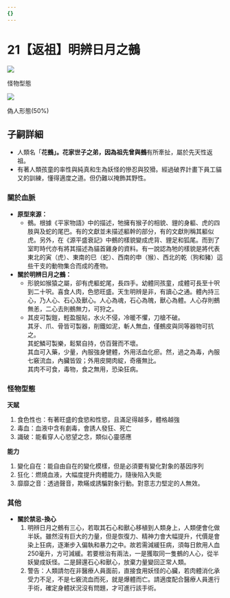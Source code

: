 ```yaml
---
{}
---
```

# 21【返祖】**明辨日月之鵺**

[![](https://i.pinimg.com/564x/96/0a/45/960a45096930705e7851b3217e75e60d.jpg)](https://i.pinimg.com/564x/96/0a/45/960a45096930705e7851b3217e75e60d.jpg)

怪物型態

[![](https://i.pinimg.com/564x/32/03/3d/32033df1f8a9c66c3debb55f89aa39fa.jpg)](https://i.pinimg.com/564x/32/03/3d/32033df1f8a9c66c3debb55f89aa39fa.jpg)

偽人形態(50%)

## 子嗣詳細

- 人類名「**花鵺」。**花家世子之弟，因為祖先曾與**鵺**有所牽扯，屬於先天性返祖。
- 有著人類孩童的率性與純真和生為妖怪的慘忍與狡猾。經過破界計畫下員工貓又的訓練，懂得適度之道。但仍難以掩飾其野性。

### 關於血脈

- **原型來源：**
    - 鵺。根據《平家物語》中的描述，牠擁有猴子的相貌、貍的身軀、虎的四肢與及蛇的尾巴。有的文獻並未描述軀幹的部分，有的文獻則稱其軀似虎。另外，在《源平盛衰記》中鵺的樣貌變成虎背、貍足和狐尾。而到了室町時代亦有將其描述為貓首雞身的資料。有一說認為牠的樣貌是將代表東北的寅（虎）、東南的巳（蛇）、西南的申（猴）、西北的乾（狗和豬）這些干支的動物集合而成的產物。
- **關於明辨日月之鵺：**
    - 形貌如猴猿之屬，卻有虎軀蛇尾，長四手。幼體同孩童，成體可長至十呎到二十呎。喜食人肉，色慾旺盛。天生明辨是非，有讀心之通。體內持三心，乃人心、石心及獸心。人心為魂，石心為魄，獸心為體。人心存則鵺無恙，二心去則鵺無力，可狩之。
    - 其皮可製鎧，輕盈服貼，水火不侵，冷暖不懼，刀槍不破。  
        其牙、爪、骨皆可製器，削鐵如泥，斬人無血，僅鵺皮與同等器物可抗之。  
        其蛇鱗可製樂，鬆緊自持，仿百聲而不壞。  
        其血可入藥，少量，內服強身健體，外用活血化瘀。然，過之為毒，內服七竅流血，內臟皆毀；外用皮開肉綻，奇癢無比。  
        其肉不可食，毒物，食之無用，恐染狂病。  
        

### **怪物型態**

**天賦**

1. 食色性也：有著旺盛的食慾和性慾，且滿足得越多，體格越強
2. 毒血：血液中含有劇毒，會誘人發狂、死亡
3. 識破：能看穿人心慾望之念，類似心靈感應

**能力**

1. 變化自在：能自由自在的變化模樣，但是必須要有變化對象的基因序列
2. 狂化：燃燒血液，大幅度提升肉體能力，隨後陷入失能
3. 靡靡之音：透過聲音，欺瞞或誘騙對象行動。對意志力堅定的人無效。

### **其他**

- **關於禁忌-換心**
    1. 明辨日月之鵺有三心，若取其石心和獸心移植到人類身上，人類便會化做半妖。雖然沒有巨大的力量，但是恢復力、精神力會大幅提升，代價是會染上狂病，逐漸步入偏執和暴力之中。故若需減緩狂病，須每日飲用人血250毫升，方可減緩。若要根治有兩法，一是獲取同一隻鵺的人心，從半妖變成妖怪。二是歸還石心和獸心，放棄力量變回正常人類。
    2. 警告：人類請勿在非醫療人員面前，直接食用妖怪的心臟，若肉體消化承受力不足，不是七竅流血而死，就是爆體而亡。請適度配合醫療人員進行手術，確定身體狀況沒有問題，才可進行該手術。